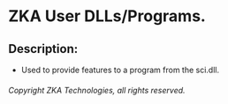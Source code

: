# ZKA User DLLs/Programs.

## Description:

- Used to provide features to a program from the sci.dll.

###### Copyright ZKA Technologies, all rights reserved.
